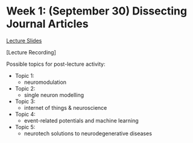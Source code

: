 # Week 1: (September 30) Dissecting Journal Articles

[Lecture Slides](https://github.com/neurotechuoft/Workshops/blob/master/intermediate_2020_2021/Dissecting%20Journal%20Articles%202.pdf)

[Lecture Recording]

Possible topics for post-lecture activity:
- Topic 1:
	* neuromodulation
- Topic 2:
	* single neuron modelling
- Topic 3:
	* internet of things & neuroscience
- Topic 4:
	* event-related potentials and machine learning
- Topic 5:
	* neurotech solutions to neurodegenerative diseases
